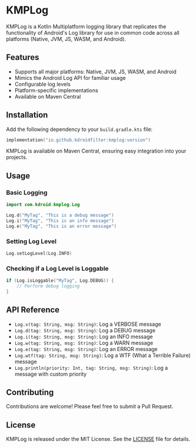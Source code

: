 # KMPLog

KMPLog is a Kotlin Multiplatform logging library that replicates the functionality of Android's Log library for use in common code across all platforms (Native, JVM, JS, WASM, and Android).

## Features

- Supports all major platforms: Native, JVM, JS, WASM, and Android
- Mimics the Android Log API for familiar usage
- Configurable log levels
- Platform-specific implementations
- Available on Maven Central

## Installation

Add the following dependency to your `build.gradle.kts` file:

```kotlin
implementation("io.github.kdroidfilter:kmplog:version")
```

KMPLog is available on Maven Central, ensuring easy integration into your projects.

## Usage

### Basic Logging

```kotlin
import com.kdroid.kmplog.Log

Log.d("MyTag", "This is a debug message")
Log.i("MyTag", "This is an info message")
Log.e("MyTag", "This is an error message")
```

### Setting Log Level

```kotlin
Log.setLogLevel(Log.INFO)
```

### Checking if a Log Level is Loggable

```kotlin
if (Log.isLoggable("MyTag", Log.DEBUG)) {
    // Perform debug logging
}
```

## API Reference

- `Log.v(tag: String, msg: String)`: Log a VERBOSE message
- `Log.d(tag: String, msg: String)`: Log a DEBUG message
- `Log.i(tag: String, msg: String)`: Log an INFO message
- `Log.w(tag: String, msg: String)`: Log a WARN message
- `Log.e(tag: String, msg: String)`: Log an ERROR message
- `Log.wtf(tag: String, msg: String)`: Log a WTF (What a Terrible Failure) message
- `Log.println(priority: Int, tag: String, msg: String)`: Log a message with custom priority


## Contributing

Contributions are welcome! Please feel free to submit a Pull Request.

## License

KMPLog is released under the MIT License. See the [LICENSE](LICENSE) file for details.